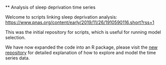 ** Analysis of sleep deprivation time series

Welcome to scripts linking sleep deprivation analysis: https://www.pnas.org/content/early/2019/11/26/1910590116.short?rss=1

This was the initial repository for scripts, which is useful for running model selection.

We have now expanded the code into an R package, please visit the [new repository](https://github.com/jakeyeung/SleepDepAnalysis) for detailed explanation of how to explore and model the time series data. 
